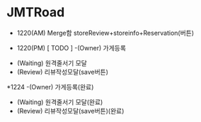 # JMTRoad

* 1220(AM) Merge함
storeReview+storeinfo+Reservation(버튼)

* 1220(PM)
[ TODO ]
-(Owner) 가게등록
- (Waiting) 원격줄서기 모달
- (Review) 리뷰작성모달(save버튼)

*1224
-(Owner) 가게등록(완료)
- (Waiting) 원격줄서기 모달(완료)
- (Review) 리뷰작성모달(save버튼)(완료)
